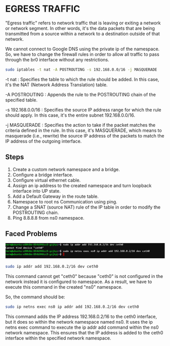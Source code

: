 # EGRESS TRAFFIC

"Egress traffic" refers to network traffic that is leaving or exiting a network or network segment. In other words, it's the data packets that are being transmitted from a source within a network to a destination outside of that network.

We cannot connect to Google DNS using the private ip of the namespace. So, we have to change the firewall rules in order to allow all traffic to pass through the br0 interface without any restrictions.  

```bash
sudo iptables -t nat -A POSTROUTING -s 192.168.0.0/16 -j MASQUERADE
```

-t nat : Specifies the table to which the rule should be added. In this case, it's the NAT (Network Address Translation) table.

-A POSTROUTING : Appends the rule to the POSTROUTING chain of the specified table.

-s 192.168.0.0/16 : Specifies the source IP address range for which the rule should apply. In this case, it's the entire subnet 192.168.0.0/16.

-j MASQUERADE : Specifies the action to take if the packet matches the criteria defined in the rule. In this case, it's MASQUERADE, which means to masquerade (i.e., rewrite) the source IP address of the packets to match the IP address of the outgoing interface.

## Steps

1. Create a custom network namespace and a bridge.
2. Configure a bridge interface.
3. Configure virtual ethernet cable.
4. Assign an ip address to the created namespace and turn loopback interface into UP state.
5. Add a Default Gateway in the route table.
6. Namespace to root ns Communication using ping.
7. Change a SNAT (source NAT) rule of the IP table in order to modify the POSTROUTING chain.
8. Ping 8.8.8.8 from ns0 namespace.

## Faced Problems

![alt text](./images/net-05.JPG)

```bash
sudo ip addr add 192.168.0.2/16 dev ceth0
```
This command cannot get "ceth0" because "ceth0" is not configured in the network instead it is configured to namespace. As a result, we have to execute this command in the created "ns0" namespace. 

So, the command should be:

```bash
sudo ip netns exec ns0 ip addr add 192.168.0.2/16 dev ceth0
```

This command adds the IP address 192.168.0.2/16 to the ceth0 interface, but it does so within the network namespace named ns0. It uses the ip netns exec command to execute the ip addr add command within the ns0 network namespace. This ensures that the IP address is added to the ceth0 interface within the specified network namespace.